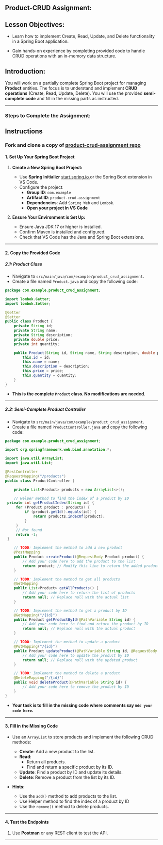 ## Product-CRUD Assignment:

## Lesson Objectives:

- Learn how to implement Create, Read, Update, and Delete functionality in a Spring Boot application.  


- Gain hands-on experience by completing provided code to handle CRUD operations with an in-memory data structure.  

## Introduction:

You will work on a partially complete Spring Boot project for managing **Product** entities. The focus is to understand and implement **CRUD operations** (Create, Read, Update, Delete). You will use the provided **semi-complete code** and fill in the missing parts as instructed.

---

### Steps to Complete the Assignment:

## Instructions

###    Fork and clone a copy of <a href="https://github.com/SkillsUnion/product-crud-assignment.git" target="_blank">product-crud-assignment repo</a>


#### 1. **Set Up Your Spring Boot Project**
   1. **Create a New Spring Boot Project:**
      - Use **Spring Initializr** <a href ="https://start.spring.io" target="_blank"> start.spring.io </a> or the Spring Boot extension in VS Code.
      - Configure the project:
        - **Group ID**: `com.example`
        - **Artifact ID**: `product-crud-assignment`
        - **Dependencies**: Add `Spring Web` and `Lombok`.
        - **Open your project in VS Code**
      

   2. **Ensure Your Environment is Set Up:**
      - Ensure Java JDK 17 or higher is installed.
      - Confirm Maven is installed and configured.
      - Check that VS Code has the Java and Spring Boot extensions.

---

#### 2. **Copy the Provided Code**

##### **2.1: Product Class**
   - Navigate to `src/main/java/com/example/product_crud_assignment`.
   - Create a file named `Product.java` and copy the following code:

   ```java
   package com.example.product_crud_assignment;

   import lombok.Getter;
   import lombok.Setter;

   @Getter
   @Setter
   public class Product {
       private String id;
       private String name;
       private String description;
       private double price;
       private int quantity;

       public Product(String id, String name, String description, double price, int quantity) {
           this.id = id;
           this.name = name;
           this.description = description;
           this.price = price;
           this.quantity = quantity;
       }
   }
   ```

   - **This is the complete `Product` class. No modifications are needed.**

---

##### **2.2: Semi-Complete Product Controller**
   - Navigate to `src/main/java/com/example/product_crud_assignment`.
   - Create a file named `ProductController.java` and copy the following code:

   ```java
   package com.example.product_crud_assignment;

   import org.springframework.web.bind.annotation.*;

   import java.util.ArrayList;
   import java.util.List;

   @RestController
   @RequestMapping("/products")
   public class ProductController {

       private List<Product> products = new ArrayList<>();

       // Helper method to find the index of a product by ID
    private int getProductIndex(String id) {
        for (Product product : products) {
            if (product.getId().equals(id)) {
                return products.indexOf(product);
            }
        }
        // Not found
        return -1;
    }

       // TODO: Implement the method to add a new product
       @PostMapping
       public Product createProduct(@RequestBody Product product) {
           // Add your code here to add the product to the list
           return product; // Modify this line to return the added product
       }

       // TODO: Implement the method to get all products
       @GetMapping
       public List<Product> getAllProducts() {
           // Add your code here to return the list of products
           return null; // Replace null with the actual list
       }

       // TODO: Implement the method to get a product by ID
       @GetMapping("/{id}")
       public Product getProductById(@PathVariable String id) {
           // Add your code here to find and return the product by ID
           return null; // Replace null with the actual product
       }

       // TODO: Implement the method to update a product
       @PutMapping("/{id}")
       public Product updateProduct(@PathVariable String id, @RequestBody Product updatedProduct) {
           // Add your code here to update the product by ID
           return null; // Replace null with the updated product
       }

       // TODO: Implement the method to delete a product
       @DeleteMapping("/{id}")
       public void deleteProduct(@PathVariable String id) {
           // Add your code here to remove the product by ID
       }
   }
   ```

   - **Your task is to fill in the missing code where comments say `Add your code here`.**

---

#### 3. **Fill in the Missing Code**
   - Use an `ArrayList` to store products and implement the following CRUD methods:
     - **Create**: Add a new product to the list.
     - **Read**:
       - Return all products.
       - Find and return a specific product by its ID.
     - **Update**: Find a product by ID and update its details.
     - **Delete**: Remove a product from the list by its ID.

   - **Hints:**
     - Use the `add()` method to add products to the list.
     - Use Helper method to find the index of a product by ID
     - Use the `remove()` method to delete products.

---

#### 4. **Test the Endpoints**
   1. Use **Postman** or any REST client to test the API.
   
---







